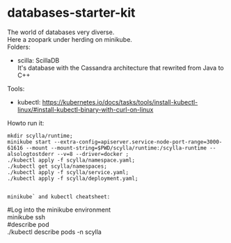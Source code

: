 # databases-starter-kit  
The world of databases very diverse.  
Here a zoopark under herding on minikube.  
Folders:  
- scilla: ScillaDB  
  It's  database with the Cassandra architecture that rewrited from Java to C++  

Tools:
- kubectl: https://kubernetes.io/docs/tasks/tools/install-kubectl-linux/#install-kubectl-binary-with-curl-on-linux  


Howto run it:  
```
mkdir scylla/runtime;  
minikube start --extra-config=apiserver.service-node-port-range=3000-61616 --mount --mount-string=$PWD/scylla/runtime:/scylla-runtime --alsologtostderr --v=8 --driver=docker ;  
./kubectl apply -f scylla/namespace.yaml;  
./kubectl get scylla/namespaces;  
./kubectl apply -f scylla/service.yaml;  
./kubectl apply -f scylla/deployment.yaml;  
```  
```

minikube` and kubectl cheatsheet:  

```
#Log into the minikube environment  
minikube ssh  
#describe pod  
./kubectl describe pods -n scylla  
```

